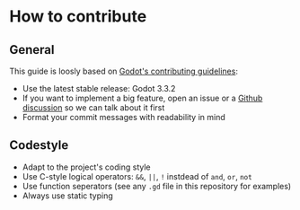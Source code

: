 # How to contribute

## General
This guide is loosly based on [Godot's contributing guidelines](https://github.com/godotengine/godot/blob/master/CONTRIBUTING.md):
- Use the latest stable release: Godot 3.3.2 
- If you want to implement a big feature, open an issue or a [Github discussion](https://github.com/mbrlabs/Lorien/discussions) so we can talk about it first
- Format your commit messages with readability in mind


## Codestyle
- Adapt to the project's coding style
- Use C-style logical operators: `&&`, `||`, `!` instdead of `and`, `or`, `not`
- Use function seperators (see any `.gd` file in this repository for examples)
- Always use static typing
